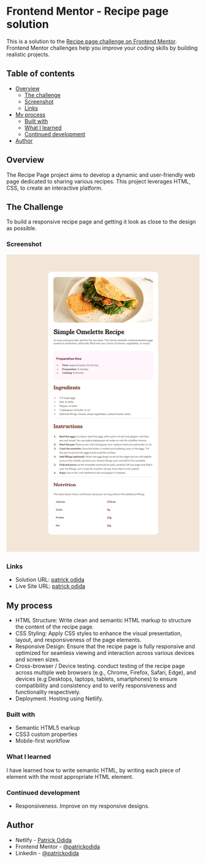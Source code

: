 # Frontend Mentor - Recipe page solution

This is a solution to the [Recipe page challenge on Frontend Mentor](https://www.frontendmentor.io/challenges/recipe-page-KiTsR8QQKm). Frontend Mentor challenges help you improve your coding skills by building realistic projects.

## Table of contents

- [Overview](#overview)
  - [The challenge](#the-challenge)
  - [Screenshot](#screenshot)
  - [Links](#links)
- [My process](#my-process)
  - [Built with](#built-with)
  - [What I learned](#what-i-learned)
  - [Continued development](#continued-development)
- [Author](#author)

## Overview

The Recipe Page project aims to develop a dynamic and user-friendly web page dedicated to sharing various recipes. This project leverages HTML, CSS, to create an interactive platform.

## The Challenge

To build a responsive recipe page and getting it look as close to the design as possible.

### Screenshot

![](./design/Desktop-design.png)

### Links

- Solution URL: [patrick odida](https://recipe-page-2024.netlify.app/)
- Live Site URL: [patrick odida](https://recipe-page-2024.netlify.app/)

## My process

- HTML Structure: Write clean and semantic HTML markup to structure the content of the recipe page.
- CSS Styling: Apply CSS styles to enhance the visual presentation, layout, and responsiveness of the page elements.
- Responsive Design: Ensure that the recipe page is fully responsive and optimized for seamless viewing and interaction across various devices and screen sizes.
- Cross-browser / Device testing. conduct testing of the recipe page across multiple web browsers (e.g., Chrome, Firefox, Safari, Edge), and devices (e.g Desktops, laptops, tablets, smartphones) to ensure compatibility and consistency and to verify responsiveness and functionality respectively.
- Deployment. Hosting using Netlify.

### Built with

- Semantic HTML5 markup
- CSS3 custom properties
- Mobile-first workflow

### What I learned

I have learned how to write semantic HTML, by writing each piece of element with the most appropriate HTML element.

### Continued development

- Responsiveness. Improve on my responsive designs.

## Author

- Netlify - [Patrick Odida](https://recipe-page-2024.netlify.app/)
- Frontend Mentor - [@patrickodida](https://www.frontendmentor.io/profile/Patrickodida)
- Linkedin - [@patrickodida](https://www.linkedin.com/in/patrick-odida-20b882212/)
